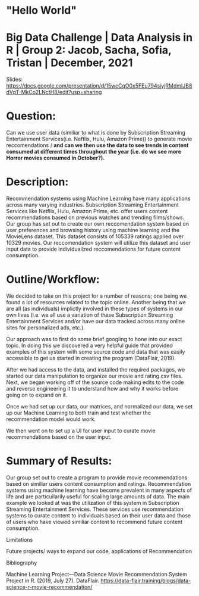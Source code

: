 # "Hello World"

# Big Data Challenge | Data Analysis in R | Group 2: Jacob, Sacha, Sofia, Tristan | December, 2021
Slides: https://docs.google.com/presentation/d/15wcCqO0x5FEu794siyjRMdmIJB8dVpT-MkCo2LNctH8/edit?usp=sharing

# Question: 
Can we use user data (similiar to what is done by Subscription Streaming Entertainment Services(i.e. Neftlix, Hulu, Amazon Prime)) to generate movie reccomendations / **and can we then use the data to see trends in content consumed at different times throughout the year (i.e. do we see more Horror movies consumed in October?).** 

# Description:

Recommendation systems using Machine Learning have many applications across many varying industries.  Subscription Streaming Entertainment Services like Netflix, Hulu, Amazon Prime, etc. offer users content recommendations based on previous watches and trending films/shows. Our group has set out to create our own reccomendation system based on user preferences and browsing history using machine learning and the MovieLens dataset. This dataset consists of 105339 ratings applied over 10329 movies. Our reccomendation system will utilize this dataset and user input data to provide individualized reccomendations for future content consumption. 

# Outline/Workflow:
We decided to take on this project for a number of reasons; one being we found a lot of resources related to the topic online. Another being that we are all (as individuals) implictly involved in these types of systems in our own lives (i.e. we all use a variation of these Subscription Streaming Entertainment Services and/or have our data tracked across many online sites for personalized ads, etc.).

Our approach was to first do some brief googling to hone into our exact topic. In doing this we discovered a very helpful guide that provided examples of this system with some source code and data that was easily accessible to get us started in creating the program (DataFlair, 2019). 

After we had access to the data, and installed the required packages, we started our data manipulation to organize our movie and rating.csv files. Next, we began working off of the source code making edits to the code and reverse engineering it to understand how and why it works before going on to expand on it. 

Once we had set up our data, our matrices, and normalized our data, we set up our Machine Learning to both train and test whether the recommendation model would work.

We then went on to set up a UI for user input to curate movie recommendations based on the user input. 

# Summary of Results:
Our group set out to create a program to provide movie recommendations based on similiar users content consumption and ratings. Recommendation systems using machine learning have become prevalent in many aspects of life and are particuilarily useful for scaling large amounts of data. The main example we looked at was the utilization of this system in Subscription Streaming Entertainment Services. These services use recommendation systems to curate content to individuals based on their user data and those of users who have viewed similiar content to recommend future content consumption. 



Limitations

Future projects/ ways to expand our code, applications of Recommendation 

Bibliography

Machine Learning Project—Data Science Movie Recommendation System Project in R. (2019, July 27). DataFlair. https://data-flair.training/blogs/data-science-r-movie-recommendation/


